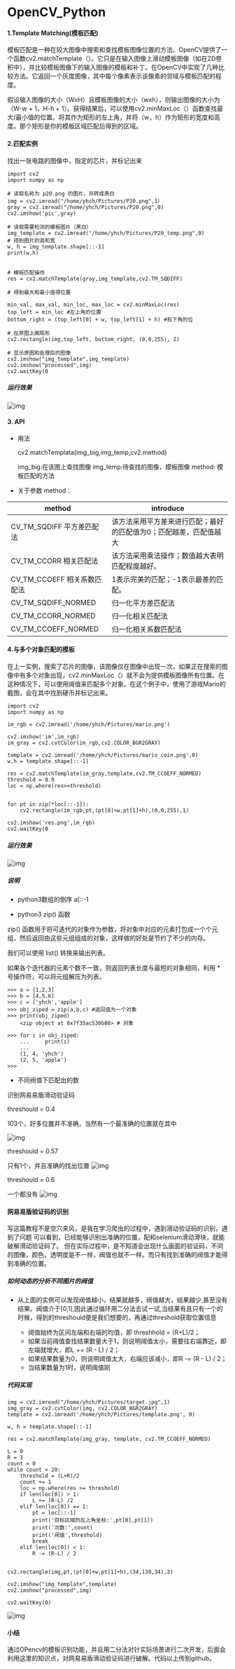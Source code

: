 # OpenCV_Python

#### 1.Template Matching(模板匹配)

模板匹配是一种在较大图像中搜索和查找模板图像位置的方法。OpenCV提供了一个函数cv2.matchTemplate（）。它只是在输入图像上滑动模板图像（如在2D卷积中），并比较模板图像下的输入图像的模板和补丁。在OpenCV中实现了几种比较方法。它返回一个灰度图像，其中每个像素表示该像素的邻域与模板匹配的程度。

假设输入图像的大小（WxH）且模板图像的大小（wxh），则输出图像的大小为（W-w + 1，H-h + 1）。获得结果后，可以使用cv2.minMaxLoc（）函数查找最大/最小值的位置。将其作为矩形的左上角，并将（w，h）作为矩形的宽度和高度。那个矩形是你的模板区域匹配后得到的区域。

#### 2.匹配实例

找出一张电路的图像中，指定的芯片，并标记出来

    import cv2
    import numpy as np

    # 读取名称为 p20.png 的图片，并转成黑白
    img = cv2.imread("/home/yhch/Pictures/P20.png",1）
    gray = cv2.imread("/home/yhch/Pictures/P20.png",0)
    cv2.imshow('pic',gray)

    # 读取需要检测的模板图片（黑白）
    img_template = cv2.imread("/home/yhch/Pictures/P20_temp.png",0)
    # 得到图片的高和宽
    w, h = img_template.shape[::-1]
    print(w,h)


    # 模板匹配操作
    res = cv2.matchTemplate(gray,img_template,cv2.TM_SQDIFF)

    # 得到最大和最小值得位置

    min_val, max_val, min_loc, max_loc = cv2.minMaxLoc(res)
    top_left = min_loc #左上角的位置
    bottom_right = (top_left[0] + w, top_left[1] + h) #右下角的位

    # 在原图上画矩形
    cv2.rectangle(img,top_left, bottom_right, (0,0,255), 2)

    # 显示原图和处理后的图像
    cv2.imshow("img_template",img_template)
    cv2.imshow("processed",img)
    cv2.waitKey(0
    
    
##### 运行效果

![img](http://pbn3uskcn.bkt.clouddn.com/yzm2_06.png)


#### 3. API
* 用法

    
    cv2.matchTemplata(img_big,img_temp,cv2.method)
    
    img_big:在该图上查找图像
    img_temp:待查找的图像，模板图像
    method: 模板匹配的方法
    

* 关于参数 method：

method | introduce
-------|----------
CV_TM_SQDIFF 平方差匹配法|该方法采用平方差来进行匹配；最好的匹配值为0；匹配越差，匹配值越大
CV_TM_CCORR 相关匹配法|该方法采用乘法操作；数值越大表明匹配程度越好。
CV_TM_CCOEFF 相关系数匹配法|1表示完美的匹配；-1表示最差的匹配。
CV_TM_SQDIFF_NORMED |归一化平方差匹配法　　　　　　
CV_TM_CCORR_NORMED |归一化相关匹配法　　　　　　
CV_TM_CCOEFF_NORMED |归一化相关系数匹配法





#### 4.与多个对象匹配的模板

在上一实例，搜索了芯片的图像，该图像仅在图像中出现一次。如果正在搜索的图像中有多个对象出现，cv2.minMaxLoc（）就不会为提供模板图像所有位置。在这种情况下，可以使用阈值来匹配多个对象。在这个例子中，使用了游戏Mario的截图，会在其中找到硬币并标记出来。



    import cv2
    import numpy as np

    im_rgb = cv2.imread('/home/yhch/Pictures/mario.png')

    cv2.imshow('im',im_rgb)
    im_gray = cv2.cvtColor(im_rgb,cv2.COLOR_BGR2GRAY)

    template = cv2.imread('/home/yhch/Pictures/mario_coin.png',0)
    w,h = template.shape[::-1]

    res = cv2.matchTemplate(im_gray,template,cv2.TM_CCOEFF_NORMED)
    threshold = 0.9
    loc = np.where(res>=threshold)


    for pt in zip(*loc[::-1]):
        cv2.rectangle(im_rgb,pt,(pt[0]+w,pt[1]+h),(0,0,255),1)

    cv2.imshow('res.png',im_rgb)
    cv2.waitKey(0
    
    
##### 运行效果    
![img](http://pbn3uskcn.bkt.clouddn.com/yzm2_07.png)


##### 说明

* python3数组的倒序 a[::-1




* python3 zip() 函数

zip() 函数用于将可迭代的对象作为参数，将对象中对应的元素打包成一个个元组，然后返回由这些元组组成的对象，这样做的好处是节约了不少的内存。

我们可以使用 list() 转换来输出列表。

如果各个迭代器的元素个数不一致，则返回列表长度与最短的对象相同，利用 * 号操作符，可以将元组解压为列表。
        
    >>> a = [1,2,3]
    >>> b = [4,5,6]
    >>> c = ['yhch','apple']
    >>> obj_ziped = zip(a,b,c) #返回值为一个对象
    >>> print(obj_ziped)
        <zip object at 0x7f35ac530b88> # 对象

    >>> for i in obj_ziped:
        ...     print(i)
        ... 
        (1, 4, 'yhch')
        (2, 5, 'apple')
    >>> 


* 不同阀值下匹配出的数

识别网易易盾滑动验证码

threshould = 0.4

103个，好多位置并不准确，当然有一个最准确的位置就在其中

![img](http://pbn3uskcn.bkt.clouddn.com/yzm2_08.png)

threshould = 0.57

只有1个，并且准确的找出位置
![img](http://pbn3uskcn.bkt.clouddn.com/yzm2_09.png)

threshould = 0.6

一个都没有
![img](http://pbn3uskcn.bkt.clouddn.com/yzm02_10.png)


#### 网易易盾验证码的识别

写这篇教程不是空穴来风，是我在学习爬虫的过程中，遇到滑动验证码的识别，遇到了问题
可以看到，已经能够识别出准确的位置，配和selenium滑动滑块，就能破解滑动验证码了。
但在实际过程中，是不知道会出现什么画面的验证码，不同的图像，颜色，透明度是不一样，阀值也就不一样。而只有找到准确的阀值才能得到准确的位置。

##### 如何动态的分析不同图片的阀值

* 从上面的实例可以发现阀值越小，结果就越多，阀值越大，结果越少,甚至没有结果。阀值介于[0,1],因此通过循环用二分法去试一试,当结果有且只有一个的时候，得到的threshould便是我们想要的，再通过threshold获取位置信息

    
    * 阈值始终为区间左端和右端的均值，即 threshhold = (R+L)/2；
    * 如果当前阈值查找结果数量大于1，则说明阈值太小，需要往右端靠近，即左端就增大，即L += (R - L) / 2；
    * 如果结果数量为0，则说明阈值太大，右端应该减小，即R -= (R - L) / 2；
    * 当结果数量为1时，说明阈值刚
    

##### 代码实现


    img = cv2.imread("/home/yhch/Pictures/target.jpg",1)
    img_gray = cv2.cvtColor(img, cv2.COLOR_BGR2GRAY)
    template = cv2.imread('/home/yhch/Pictures/template.png', 0)

    w, h = template.shape[::-1]

    res = cv2.matchTemplate(img_gray, template, cv2.TM_CCOEFF_NORMED)

    L = 0
    R = 1
    count = 0
    while count < 20:
        threshold = (L+R)/2
        count += 1
        loc = np.where(res >= threshold)
        if len(loc[0]) > 1:
            L += (R-L) /2
        elif len(loc[0]) == 1:
            pt = loc[::-1]
            print('目标区域的左上角坐标:',pt[0],pt[1])
            print('次数:',count)
            print('阀值',threshold)
            break
        elif len(loc[0]) < 1:
            R -= (R-L) / 2


    cv2.rectangle(img,pt,(pt[0]+w,pt[1]+h),(34,139,34),2)

    cv2.imshow("img_template",template)
    cv2.imshow("processed",img)

    cv2.waitKey(0)
    
![img](http://pbn3uskcn.bkt.clouddn.com/yzm02_16.png)



#### 小结
通过OPencv的模板识别功能，并且用二分法对针实际场景进行二次开发，后面会利用这里的知识点，对网易易盾滑动验证码进行破解。代码以上传到github。

